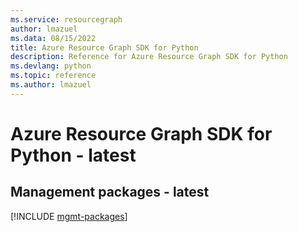 ```yaml
---
ms.service: resourcegraph
author: lmazuel
ms.data: 08/15/2022
title: Azure Resource Graph SDK for Python
description: Reference for Azure Resource Graph SDK for Python
ms.devlang: python
ms.topic: reference
ms.author: lmazuel
---
```

# Azure Resource Graph SDK for Python - latest

## Management packages - latest
[!INCLUDE [mgmt-packages](resource-graph-mgmt-index.md)]